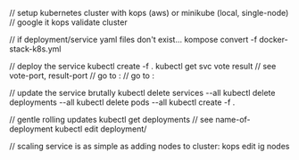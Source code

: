 // setup kubernetes cluster with kops (aws) or minikube (local, single-node)
// google it
kops validate cluster

// if deployment/service yaml files don't exist...
kompose convert -f docker-stack-k8s.yml

// deploy the service
kubectl create -f .
kubectl get svc vote result // see vote-port, result-port
// go to <any-aws-node-external-addr>:<vote-port>
// go to <any-aws-node-external-addr>:<result-port>

// update the service brutally
kubectl delete services --all
kubectl delete deployments --all
kubectl delete pods --all
kubectl create -f .

// gentle rolling updates
kubectl get deployments // see name-of-deployment
kubectl edit deployment/<name-of-deployment>

// scaling service is as simple as adding nodes to cluster:
kops edit ig nodes
